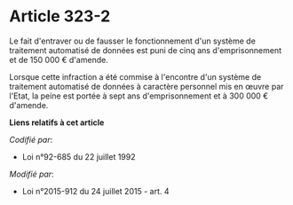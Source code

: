# Article 323-2

Le fait d'entraver ou de fausser le fonctionnement d'un système de traitement automatisé de données est puni de cinq ans
d'emprisonnement et de 150 000 € d'amende. 

Lorsque cette infraction a été commise à l'encontre d'un système de traitement automatisé de données à caractère personnel
mis en œuvre par l'Etat, la peine est portée à sept ans d'emprisonnement et à  300 000 € d'amende.

**Liens relatifs à cet article**

_Codifié par_:

  - Loi n°92-685 du 22 juillet 1992

_Modifié par_:

  - Loi n°2015-912 du 24 juillet 2015 - art. 4
